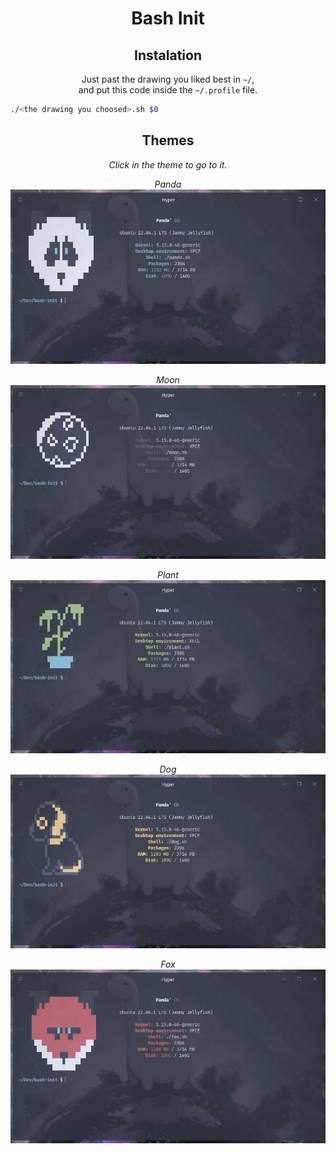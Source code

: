 <div align='center'>

# Bash Init


## Instalation
Just past the drawing you liked best in `~/`,  
and put this code inside the `~/.profile` file.

<div align='left'>

```sh
./<the drawing you choosed>.sh $0
```
</div>

## Themes
_Click in the theme to go to it._

_Panda_
[![Panda Theme](doc/panda.jpg)](panda.sh)

_Moon_
[![Moon Theme](doc/moon.jpg)](moon.sh)

_Plant_
[![Plant Theme](doc/plant.jpg)](plant.sh)

_Dog_
[![Dog Theme](doc/dog.jpg)](dog.sh)

_Fox_
[![Fox Theme](doc/fox.jpg)](fox.sh)
